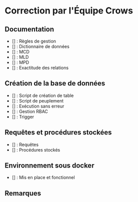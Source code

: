 # Correction par l'Équipe Crows

## Documentation 

- [] : Règles de gestion
- [] : Dictionnaire de données 
- [] : MCD 
- [] : MLD 
- [] : MPD 
- [] : Exactitude des relations

## Création de la base de données 

- [] : Script de création de table 
- [] : Script de peuplement 
- [] : Exécution sans erreur
- [] : Gestion RBAC
- [] : Trigger

## Requêtes et procédures stockées 

- [] : Requêtes 
- [] : Procédures stockés 

## Environnement sous docker 

- [] : Mis en place et fonctionnel 

## Remarques 




 
